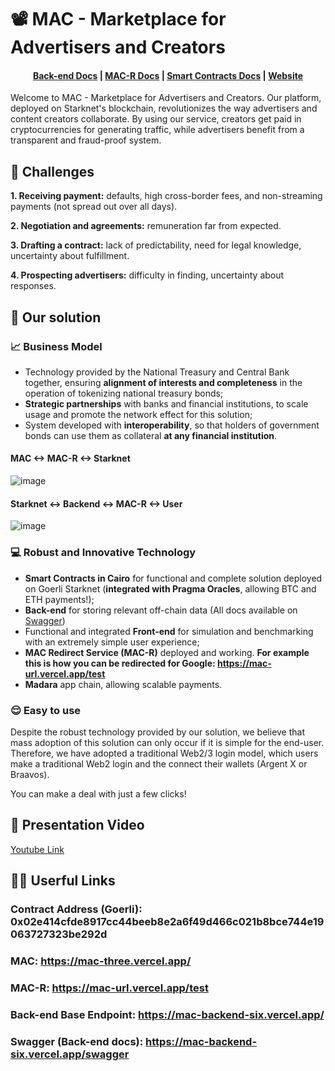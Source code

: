 # 📽 MAC - Marketplace for Advertisers and Creators

<h4 align="center">
  <a href="https://mac-backend-six.vercel.app/swagger">Back-end Docs</a> |
  <a href="https://github.com/gugasanchez/starknet-mac/blob/main/docs/MAC-Redirect-Service.md">MAC-R Docs</a> |
  <a href="https://github.com/gugasanchez/starknet-mac/blob/main/docs/smartContracts.md">Smart Contracts Docs</a> |
  <a href="https://mac-three.vercel.app/">Website</a>
</h4>

Welcome to MAC - Marketplace for Advertisers and Creators. Our platform, deployed on Starknet's blockchain, revolutionizes the way advertisers and content creators collaborate. By using our service, creators get paid in cryptocurrencies for generating traffic, while advertisers benefit from a transparent and fraud-proof system.


## 🎯 Challenges

**1. Receiving payment:** defaults, high cross-border fees, and non-streaming payments (not spread out over all days).

**2. Negotiation and agreements:** remuneration far from expected.

**3. Drafting a contract:** lack of predictability, need for legal knowledge, uncertainty about fulfillment.

**4. Prospecting advertisers:** difficulty in finding, uncertainty about responses.

## 🚀 Our solution

### 📈 Business Model

- Technology provided by the National Treasury and Central Bank together, ensuring **alignment of interests and completeness** in the operation of tokenizing national treasury bonds;
- **Strategic partnerships** with banks and financial institutions, to scale usage and promote the network effect for this solution;
- System developed with **interoperability**, so that holders of government bonds can use them as collateral **at any financial institution**.

#### MAC <-> MAC-R <-> Starknet
![image](https://github.com/gugasanchez/starknet-mac/assets/94409219/c73a4eb0-e950-4ed9-9110-0f733d809fa7)

#### Starknet <-> Backend <-> MAC-R <-> User
![image](https://github.com/gugasanchez/starknet-mac/assets/94409219/ca56ae66-78fe-4004-a6b5-efca46e65215)


### 💻 Robust and Innovative Technology

- **Smart Contracts in Cairo** for functional and complete solution deployed on Goerli Starknet (**integrated with Pragma Oracles**, allowing BTC and ETH payments!);
- **Back-end** for storing relevant off-chain data (All docs available on [Swagger](https://mac-backend-six.vercel.app/swagger))
- Functional and integrated **Front-end** for simulation and benchmarking with an extremely simple user experience;
- **MAC Redirect Service (MAC-R)** deployed and working. **For example this is how you can be redirected for Google: https://mac-url.vercel.app/test**
- **Madara** app chain, allowing scalable payments.

### 😌 Easy to use

Despite the robust technology provided by our solution, we believe that mass adoption of this solution can only occur if it is simple for the end-user. Therefore, we have adopted a traditional Web2/3 login model, which users make a traditional Web2 login and the connect their wallets (Argent X or Braavos).

You can make a deal with just a few clicks!

## 📼 Presentation Video
[Youtube Link](https://www.youtube.com/watch?v=gy5p3Eqy8zU)

## 🧑‍💻 Userful Links

### Contract Address (Goerli): 0x02e414cfde8917cc44beeb8e2a6f49d466c021b8bce744e19063727323be292d

### MAC: https://mac-three.vercel.app/

### MAC-R: https://mac-url.vercel.app/test

### Back-end Base Endpoint: https://mac-backend-six.vercel.app/

### Swagger (Back-end docs): https://mac-backend-six.vercel.app/swagger
